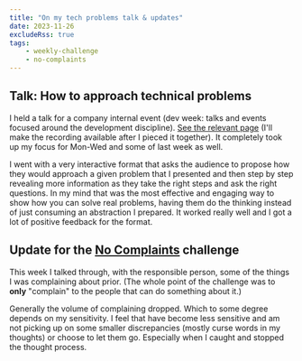 ```yaml
---
title: "On my tech problems talk & updates"
date: 2023-11-26
excludeRss: true
tags:
    - weekly-challenge
    - no-complaints
---
```


## Talk: How to approach technical problems

I held a talk for a company internal event (dev week: talks and events focused
around the development discipline). [See the relevant page](/talk/tech-problems)
(I'll make the recording available after I pieced it together). It
completely took up my focus for Mon-Wed and some of last week as well.

I went with a very interactive format that asks the audience to propose how they
would approach a given problem that I presented and then step by step revealing
more information as they take the right steps and ask the right questions. In my
mind that was the most effective and engaging way to show how you can solve real
problems, having them do the thinking instead of just consuming an abstraction
I prepared. It worked really well and I got a lot of positive feedback for the
format.

## Update for the [No Complaints](/tags/no-complaints) challenge

This week I talked through, with the responsible person, some of the things I
was complaining about prior. (The whole point of the challenge was to **only**
"complain" to the people that can do something about it.)

Generally the volume of complaining dropped. Which to some degree depends on my
sensitivity. I feel that have become less sensitive and am not picking up on
some smaller discrepancies (mostly curse words in my thoughts) or choose to let
them go. Especially when I caught and stopped the thought process.
